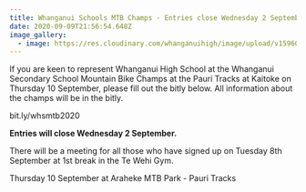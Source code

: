 ```yaml
---
title: Whanganui Schools MTB Champs - Entries close Wednesday 2 September
date: 2020-09-09T21:56:54.648Z
image_gallery:
  - image: https://res.cloudinary.com/whanganuihigh/image/upload/v1596059982/Events/MTB-Champs-2020-PNG.png
---
```

If you are keen to represent Whanganui High School at the Whanganui Secondary School Mountain Bike Champs at the Pauri Tracks at Kaitoke on Thursday 10 September, please fill out the bitly below. All information about the champs will be in the bitly.

bit.ly/whsmtb2020

**Entries will close Wednesday 2 September.**  

There will be a meeting for all those who have signed up on Tuesday 8th September at 1st break in the Te Wehi Gym.


Thursday 10 September at Araheke MTB Park - Pauri Tracks